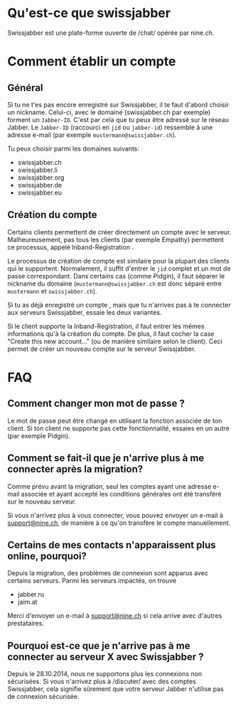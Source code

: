 # Qu'est-ce que swissjabber

Swissjabber est une plate-forme ouverte de /chat/ opérée par nine.ch.

# Comment établir un compte

## Général

Si tu ne t'es pas encore enregistré sur Swissjabber, il te faut d'abord choisir un nickname. 
Celui-ci, avec le domaine (swissjabber.ch par exemple) forment un `Jabber-ID`.
C'est par cela que tu peux être adressé sur le réseau Jabber.
Le `Jabber-ID` (raccourci en `jid` ou `jabber-id`) ressemble à une adresse e-mail (par exemple `mustermann@swissjabber.ch`).

Tu peux choisir parmi les domaines suivants:

* swissjabber.ch
* swissjabber.li
* swissjabber.org
* swissjabber.de
* swissjabber.eu

## Création du compte

Certains clients permettent de créer directement un compte avec le serveur.
Malheureusement, pas tous les clients (par exemple Empathy) permettent ce processus, appelé Inband-Registration .

Le processus de création de compte est similaire pour la plupart des clients qui le supportent.
Normalement, il suffit d'entrer le `jid` complet et un mot de passe correspondant.
Dans certains cas (comme Pidgin), il faut séparer le nickname du domaine (`mustermann@swissjabber.ch` est donc séparé entre `mustermann` et `swissjabber.ch`).

Si tu as déjà enregistré un compte , mais que tu n'arrives pas à te connecter aux serveurs Swissjabber, essaie les deux variantes.

Si le client supporte la Inband-Registration, il faut entrer les mêmes informations qu'à la création du compte.
De plus, il faut cocher la case "Create this new account…" (ou de manière similaire selon le client).
Ceci permet de créer un nouveau compte sur le serveur Swissjabber.

# FAQ

## Comment changer mon mot de passe ?

Le mot de passe peut être changé en utilisant la fonction associée de ton client.
Si ton client ne supporte pas cette fonctionnalité, essaies en un autre (par exemple Pidgin).

## Comment se fait-il que je n'arrive plus à me connecter après la migration?

Comme prévu avant la migration, seul les comptes ayant une adresse e-mail associée et ayant accepté les conditions générales ont été transféré sur le nouveau serveur.

Si vous n'arrivez plus à vous connecter, vous pouvez envoyer un e-mail à support@nine.ch, de manière à ce qu'on transfère le compte manuellement. 


## Certains de mes contacts n'apparaissent plus online, pourquoi?

Depuis la migration, des problèmes de connexion sont apparus avec certains serveurs. 
Parmi les serveurs impactés, on trouve

* jabber.ru
* jaim.at

Merci d'envoyer un e-mail à support@nine.ch si cela arrive avec d'autres prestataires.


## Pourquoi est-ce que je n'arrive pas à me connecter au serveur X avec Swissjabber ?

Depuis le 28.10.2014, nous ne supportons plus les connexions non sécurisées.
Si vous n'arrivez plus à /discuter/ avec des comptes Swissjabber, cela signifie sûrement que votre serveur Jabber n'utilise pas de connexion sécurisée.

